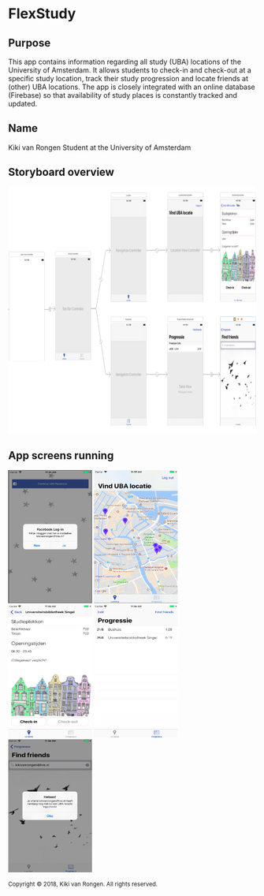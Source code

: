 # FlexStudy

## Purpose
This app contains information regarding all study (UBA) locations of the University of Amsterdam. It allows students to check-in and check-out
at a specific study location, track their study progression and locate friends at (other) UBA locations. The app is closely integrated with an online
database (Firebase) so that availability of study places is constantly tracked and updated. 

## Name
Kiki van Rongen
Student at the University of Amsterdam

## Storyboard overview
<img src=https://github.com/kikivanrongen/FlexStudy/blob/master/doc/Storyboard%20overview.png width="800" height="500">

## App screens running
<p float="left">
  <img src=https://github.com/kikivanrongen/FlexStudy/blob/master/doc/Scherm1.png width="170" height="270" />
  <img src=https://github.com/kikivanrongen/FlexStudy/blob/master/doc/Scherm2.png width="170" height="270" />
  <img src=https://github.com/kikivanrongen/FlexStudy/blob/master/doc/Scherm3.png width="170" height="270" />
  <img src=https://github.com/kikivanrongen/FlexStudy/blob/master/doc/Scherm4.png width="170" height="270" />
  <img src=https://github.com/kikivanrongen/FlexStudy/blob/master/doc/Scherm5.png width="170" height="270" />
</p>
 

<sup>Copyright © 2018, Kiki van Rongen. All rights reserved.</sup>
